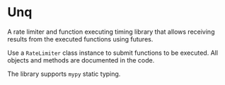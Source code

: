 # Unq

A rate limiter and function executing timing library that allows receiving results from the executed functions using futures.

Use a `RateLimiter` class instance to submit functions to be executed. All objects and methods are documented in the code.

The library supports `mypy` static typing.